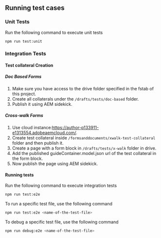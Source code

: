 

## Running test cases

### Unit Tests
Run the following command to execute unit tests
```sh
npm run test:unit
```

### Integration Tests

#### Test collateral Creation

##### Doc Based Forms
1. Make sure you have access to the drive folder specified in the fstab of this project.
2. Create all collaterals under the `/drafts/tests/doc-based` folder.
3. Publish it using AEM sidekick.


##### Cross-walk Forms
1. Use cloud instance:https://author-p133911-e1313554.adobeaemcloud.com/.
2. Create test collateral inside `/formsanddocuments/xwalk-test-collateral` folder and then publish it.
3. Create a page with a form block in `/drafts/tests/x-walk` folder in drive. 
4. Add the published guideContainer.model.json url of the test collateral in the form block.
5. Now publish the page using AEM sidekick.


#### Running tests

Run the following command to execute integration tests
```sh
npm run test:e2e
```
To run a specific test file, use the following command
```sh
npm run test:e2e <name-of-the-test-file>
```

To debug a specific test file, use the following command
```sh
npm run debug:e2e <name-of-the-test-file>
```
